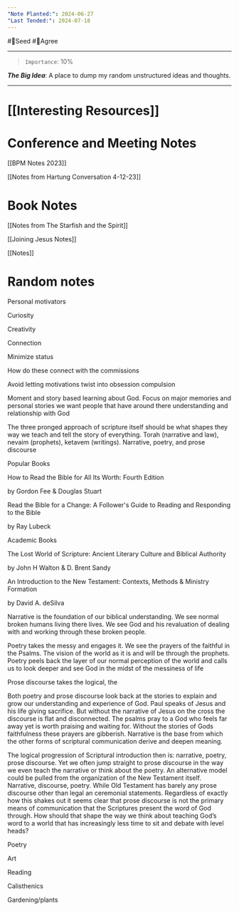 ```yaml
---
"Note Planted:": 2024-06-27
"Last Tended:": 2024-07-18
---
```

#🌱Seed  #🙂Agree
****
>`Importance`: 10%
 
***The Big Idea***: A place to dump my random unstructured ideas and thoughts.

* * *
# [[Interesting Resources]]

# Conference and Meeting Notes 

[[BPM Notes 2023]]

[[Notes from Hartung Conversation 4-12-23]]

# Book Notes 
[[Notes from The Starfish and the Spirit]]

[[Joining Jesus Notes]]

[[Notes]]
# Random notes 

Personal motivators 

Curiosity 

Creativity 

Connection 

Minimize status 

How do these connect with the commissions 

  

Avoid letting motivations twist into obsession compulsion 

  

  

Moment and story based learning about God. Focus on major memories and personal stories we want people that have around there understanding and relationship with God 

  

The three pronged approach of scripture itself should be what shapes they way we teach and tell the story of everything. Torah (narrative and law), nevaim (prophets), ketavem (writings). Narrative, poetry, and prose discourse 

  

Popular Books

How to Read the Bible for All Its Worth: Fourth Edition

by Gordon Fee & Douglas Stuart

Read the Bible for a Change: A Follower's Guide to Reading and Responding to the Bible

by Ray Lubeck

Academic Books

The Lost World of Scripture: Ancient Literary Culture and Biblical Authority

by John H Walton & D. Brent Sandy

An Introduction to the New Testament: Contexts, Methods & Ministry Formation

by David A. deSilva

  

Narrative is the foundation of our biblical understanding. We see normal broken humans living there lives. We see God and his revaluation of dealing with and working through these broken people.

  

Poetry takes the messy and engages it. We see the prayers of the faithful in the Psalms. The vision of the world as it is and will be through the prophets. Poetry peels back the layer of our normal perception of the world and calls us to look deeper and see God in the midst of the messiness of life 

  

Prose discourse takes the logical, the 

  

Both poetry and prose discourse look back at the stories to explain and grow our understanding and experience of God. Paul speaks of Jesus and his life giving sacrifice. But without the narrative of Jesus on the cross the discourse is flat and disconnected. The psalms pray to a God who feels far away yet is worth praising and waiting for. Without the stories of Gods faithfulness these prayers are gibberish. Narrative is the base from which the other forms of scriptural communication derive and deepen meaning. 

  

The logical progression of Scriptural introduction then is: narrative, poetry, prose discourse. Yet we often jump straight to prose discourse in the way we even teach the narrative or think about the poetry. An alternative model could be pulled from the organization of the New Testament itself. Narrative, discourse, poetry. While Old Testament has barely any prose discourse other than legal an ceremonial statements. Regardless of exactly how this shakes out it seems clear that prose discourse is not the primary means of communication that the Scriptures present the word of God through. How should that shape the way we think about teaching God’s word to a world that has increasingly less time to sit and debate with level heads? 

  

  

  

  

Poetry 

Art

Reading 

Calisthenics 

Gardening/plants